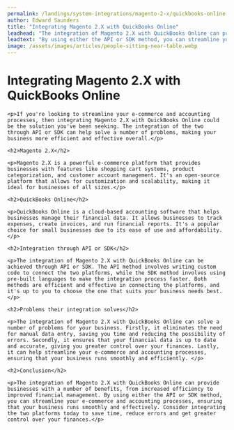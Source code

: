 ```yaml
---
permalink: /landings/system-integrations/magento-2-x/quickbooks-online
author: Edward Saunders
title: "Integrating Magento 2.X with QuickBooks Online"
leadhead: "The integration of Magento 2.X with QuickBooks Online can provide businesses with a number of benefits, from increased efficiency to improved financial management"
leadtext: "By using either the API or SDK method, you can streamline your e-commerce and accounting processes, ensuring that your business runs smoothly and effectively. Consider integrating the two platforms today to save time, reduce errors and get greater control over your finances."
image: /assets/images/articles/people-sitting-near-table.webp
---
```

<div class="arttext">
	<h1>Integrating Magento 2.X with QuickBooks Online</h1>

	<p>If you're looking to streamline your e-commerce and accounting processes, then integrating Magento 2.X with QuickBooks Online could be the solution you've been seeking. The integration of the two through API or SDK can help solve a number of problems, making your business more efficient and effective overall.</p>

	<h2>Magento 2.X</h2>

	<p>Magento 2.X is a powerful e-commerce platform that provides businesses with features like shopping cart systems, product categorization, and customer account management. It's an open-source platform that allows for customization and scalability, making it ideal for businesses of all sizes.</p>

	<h2>QuickBooks Online</h2>

	<p>QuickBooks Online is a cloud-based accounting software that helps businesses manage their financial data. It allows businesses to track expenses, create invoices, and run financial reports. It's a popular choice for small businesses due to its ease of use and affordability. </p>

	<h2>Integration through API or SDK</h2>

	<p>The integration of Magento 2.X with QuickBooks Online can be achieved through API or SDK. The API method involves writing custom code to connect the two platforms, while the SDK method involves using pre-built languages to make the integration process faster. Both methods are efficient and effective in connecting the platforms, and it's up to you to choose the one that suits your business needs best.</p>

	<h2>Problems their integration solves</h2>

	<p>The integration of Magento 2.X with QuickBooks Online can solve a number of problems for your business. Firstly, it eliminates the need for manual data entry, saving you time and reducing the possibility of errors. Secondly, it ensures that your financial data is up to date and accurate, giving you greater control over your finances. Lastly, it can help streamline your e-commerce and accounting processes, ensuring that your business runs smoothly and efficiently. </p>

	<h2>Conclusion</h2>

	<p>The integration of Magento 2.X with QuickBooks Online can provide businesses with a number of benefits, from increased efficiency to improved financial management. By using either the API or SDK method, you can streamline your e-commerce and accounting processes, ensuring that your business runs smoothly and effectively. Consider integrating the two platforms today to save time, reduce errors and get greater control over your finances.</p>

</div>